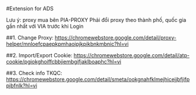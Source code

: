 #Extension for ADS

Lưu ý: proxy mua bên PIA-PROXY
Phải đổi proxy theo thành phố, quốc gia gần nhất với VIA trước khi Login

##1. Change Proxy: https://chromewebstore.google.com/detail/proxy-helper/mnloefcpaepkpmhaoipjkpikbnkmbnic?hl=vi

##2. Import/Export Cookie: https://chromewebstore.google.com/detail/atp-cookie/pgiokghoiffcbbjiembgifjaklboaphc?hl=vi

##3. Check info TKQC: https://chromewebstore.google.com/detail/smeta/ookgnahfklmejhicejjbfjifppjbfnlk?hl=vi